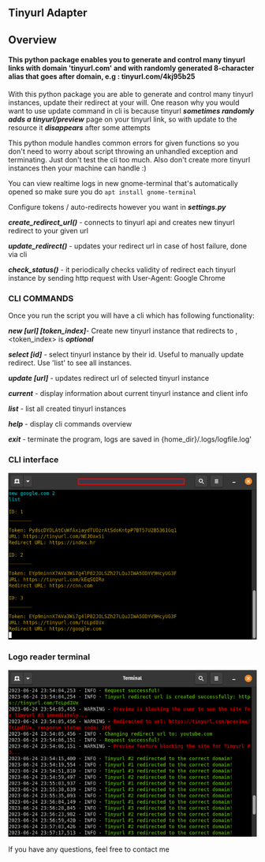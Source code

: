 
## Tinyurl Adapter

## Overview
#### This python package enables you to generate and control many tinyurl links with domain 'tinyurl.com' and with randomly generated 8-character alias that goes after domain, e.g : tinyurl.com/4kj95b25

With this python package you are able to generate and control many tinyurl instances, update their redirect at your will.
One reason why you would want to use update command in cli is because tinyurl ***sometimes randomly adds a tinyurl/preview***
page on your tinyurl link, so with update to the resource it ***disappears*** after some attempts

This python module handles common errors for given functions so you don't need to worry about script throwing an
unhandled exception and terminating. Just don't test the cli too much. Also don't create more tinyurl instances
 then your machine can handle :)

You can view realtime logs in new gnome-terminal that's automatically opened so make sure you do ```apt install gnome-terminal```

Configure tokens / auto-redirects however you want in ***settings.py***

***create_redirect_url()*** - connects to tinyurl api and creates new tinyurl redirect to your given url

***update_redirect()*** - updates your redirect url in case of host failure, done via cli

***check_status()*** - it periodically checks validity of redirect each tinyurl instance
                 by sending http request with User-Agent: Google Chrome

### CLI COMMANDS

 Once you run the script you will have a cli which has following functionality:

***new [url] [token_index]***- Create new tinyurl instance that redirects to <url>, <token_index> is ***optional***

***select [id]*** - select tinyurl instance by their id. Useful to manually update redirect. Use 'list' to see all instances.

***update [url]*** - updates redirect url of selected tinyurl instance

***current*** - display information about current tinyurl instance and client info

***list*** - list all created tinyurl instances

***help*** - display cli commands overview

***exit*** - terminate the program, logs are saved in {home_dir}/.logs/logfile.log'
### CLI interface
![cli.png](cli.png)
### Logo reader terminal
![log_read.png](log_read.png)

If you have any questions, feel free to contact me